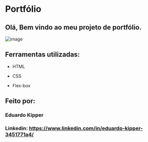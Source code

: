 # Portfólio 
## Olá, Bem vindo ao meu projeto de portfólio.

![image](https://user-images.githubusercontent.com/67551638/235227999-a7804a1b-6356-4c84-8b8e-1c6bf02029d5.png)

## Ferramentas utilizadas:

* HTML

* CSS

* Flex-box

## Feito por:

### Eduardo Kipper

### Linkedin: https://www.linkedin.com/in/eduardo-kipper-3451771a4/
